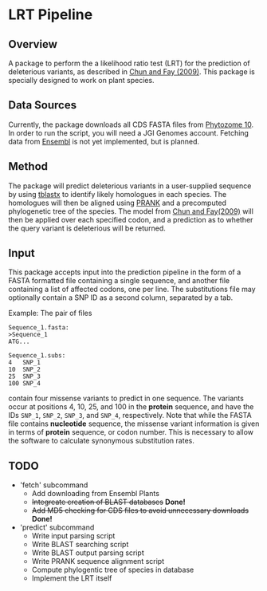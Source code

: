 LRT Pipeline
============

Overview
--------
A package to perform the a likelihood ratio test (LRT) for the prediction of
deleterious variants, as described in 
[Chun and Fay (2009)](http://genome.cshlp.org/content/19/9/1553.long). This
package is specially designed to work on plant species.

Data Sources
------------
Currently, the package downloads all CDS FASTA files from
[Phytozome 10](http://phytozome.jgi.doe.gov/). In order to run the script, you
will need a JGI Genomes account. Fetching data from 
[Ensembl](http://plants.ensembl.org) is not yet implemented, but is planned.

Method
------
The package will predict deleterious variants in a user-supplied sequence by
using [tblastx](http://blast.ncbi.nlm.nih.gov/Blast.cgi) to identify likely
homologues in each species. The homologues will then be aligned using
[PRANK](http://wasabiapp.org/software/prank/) and a precomputed phylogenetic
tree of the species. The model from 
[Chun and Fay(2009)](http://genome.cshlp.org/content/19/9/1553.long) will then
be applied over each specified codon, and a prediction as to whether the query
variant is deleterious will be returned.

Input
-----
This package accepts input into the prediction pipeline in the form of a FASTA
formatted file containing a single sequence, and another file containing a list
of affected codons, one per line. The substitutions file may optionally
contain a SNP ID as a second column, separated by a tab. 

Example: The pair of files
```
Sequence_1.fasta:
>Sequence_1
ATG...

Sequence_1.subs:
4   SNP_1
10  SNP_2
25  SNP_3
100 SNP_4
```

contain four missense variants to predict in one sequence. The variants occur
at positions 4, 10, 25, and 100 in the **protein** sequence, and have the IDs
``SNP_1``, ``SNP_2``, ``SNP_3``, and ``SNP_4``, respectively. Note that while
the FASTA file contains **nucleotide** sequence, the missense variant
information is given in terms of **protein** sequence, or codon number. This is
necessary to allow the software to calculate synonymous substitution rates.

TODO
----
* 'fetch' subcommand
    * Add downloading from Ensembl Plants
    * ~~Integreate creation of BLAST databases~~ **Done!**
    * ~~Add MD5 checking for CDS files to avoid unnecessary downloads~~ **Done!**
* 'predict' subcommand
    * Write input parsing script
    * Write BLAST searching script
    * Write BLAST output parsing script
    * Write PRANK sequence alignment script
    * Compute phylogentic tree of species in database
    * Implement the LRT itself
